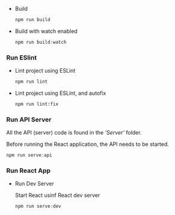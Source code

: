 * Build

  ```javascript
  npm run build
  ```

* Build with watch enabled

  ```javascript
  npm run build:watch
  ```

### Run ESlint

* Lint project using ESLint

  ```bash
  npm run lint
  ```

* Lint project using ESLint, and autofix

  ```bash
  npm run lint:fix
  ```

### Run API Server

All the API (server) code is found in the *'Server'* folder.

Before running the React application, the API needs to be started.


```javascript
npm run serve:api
```

### Run React App

* Run Dev Server

  Start React usinf React dev server

  ```javascript
  npm run serve:dev
  ```